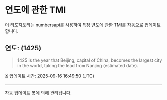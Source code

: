 
# 연도에 관한 TMI

이 리포지토리는 numbersapi를 사용하여 특정 년도에 관한 TMI를 자동으로 업데이트합니다.

## 연도: (1425)
> 1425 is the year that Beijing, capital of China, becomes the largest city in the world, taking the lead from Nanjing (estimated date).

⏳ 업데이트 시간: 2025-09-16 16:49:50 (UTC)

---
자동 업데이트 봇에 의해 관리됩니다.

